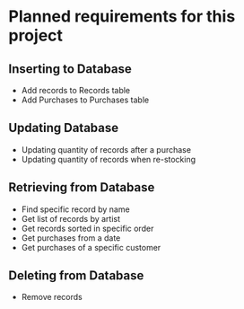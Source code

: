 # Planned requirements for this project

## Inserting to Database
- Add records to Records table
- Add Purchases to Purchases table


## Updating Database
- Updating quantity of records after a purchase
- Updating quantity of records when re-stocking


## Retrieving from Database
- Find specific record by name
- Get list of records by artist
- Get records sorted in specific order
- Get purchases from a date
- Get purchases of a specific customer


## Deleting from Database
- Remove records